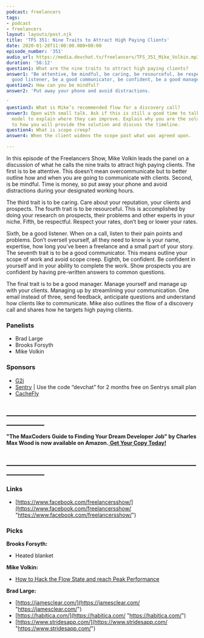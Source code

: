 ```yaml
---
podcast: freelancers
tags:
- podcast
- freelancers
layout: layouts/post.njk
title: 'TFS 351: Nine Traits to Attract High Paying Clients'
date: 2020-01-28T11:00:00.000+00:00
episode_number: '351'
audio_url: https://media.devchat.tv/freelancers/TFS_351_Mike_Volkin.mp3
duration: '56:12'
question1: What are the nine traits to attract high paying clients?
answer1: "Be attentive, be mindful, be caring, be resourceful, be respectful, be a
  good listener, be a good communicator, be confident, be a good manager. \n"
question2: How can you be mindful?
answer2: 'Put away your phone and avoid distractions.

'
question3: What is Mike’s recommended flow for a discovery call?
answer3: Open with small talk. Ask if this is still a good time to talk. Use the sandwich
  model to explain where they can improve. Explain why you are the solution. Transition
  to how you will provide the solution and discuss the timeline.
question4: What is scope creep?
answer4: When the client widens the scope past what was agreed upon.

---
```

In this episode of the Freelancers Show, Mike Volkin leads the panel on a discussion of what he calls the nine traits to attract high paying clients. The first is to be attentive. This doesn’t mean overcommunicate but to better outline how and when you are going to communicate with clients. Second, is be mindful. Time is money, so put away your phone and avoid distractions during your designated working hours.

The third trait is to be caring. Care about your reputation, your clients and prospects. The fourth trait is to be resourceful. This is accomplished by doing your research on prospects, their problems and other experts in your niche. Fifth, be respectful. Respect your rates, don’t beg or lower your rates.

Sixth, be a good listener. When on a call, listen to their pain points and problems. Don’t oversell yourself, all they need to know is your name, expertise, how long you’ve been a freelance and a small part of your story. The seventh trait is to be a good communicator. This means outline your scope of work and avoid scope creep. Eighth, be confident. Be confident in yourself and in your ability to complete the work. Show prospects you are confident by having pre-written answers to common questions.

The final trait is to be a good manager. Manage yourself and manage up with your clients. Managing up by streamlining your communication. One email instead of three, send feedback, anticipate questions and understand how clients like to communicate. Mike also outlines the flow of a discovery call and shares how he targets high paying clients.

### **Panelists**

* Brad Large
* Brooks Forsyth
* Mike Volkin

### **Sponsors**

* [G2i](https://www.g2i.co/?utm_source=Freelancers_Show&utm_medium=Podcast&utm_campaign=DevChat)
* [Sentry](http://sentry.io/) | Use the code “devchat” for 2 months free on Sentrys small plan
* [CacheFly](https://www.cachefly.com/)

## **____________________________________________________________**

**"The MaxCoders Guide to Finding Your Dream Developer Job" by Charles Max Wood is now available on Amazon.**[ **Get Your Copy Today!**](https://www.amazon.com/gp/product/B081MBL5C9/ref=as_li_ss_tl?ie=UTF8&linkCode=sl1&tag=devchattv-20&linkId=9d61363241636e2546ef46abba198746&language=en_US)

## **____________________________________________________________**

### **Links**

* [https://www.facebook.com/freelancersshow/](https://www.facebook.com/freelancersshow/ "https://www.facebook.com/freelancersshow/")

### **Picks**

**Brooks Forsyth:**

* Heated blanket

**Mike Volkin:**

* [How to Hack the Flow State and reach Peak Performance](https://www.udemy.com/course/how-to-hack-the-flow-state-and-reach-peak-performance/)

**Brad Large:**

* [https://jamesclear.com/](https://jamesclear.com/ "https://jamesclear.com/")
* [https://habitica.com/](https://habitica.com/ "https://habitica.com/")
* [https://www.stridesapp.com/](https://www.stridesapp.com/ "https://www.stridesapp.com/")